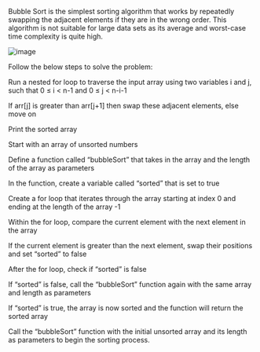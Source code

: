 Bubble Sort is the simplest sorting algorithm that works by repeatedly swapping the adjacent elements if they are in the wrong order. This algorithm is not suitable for large data sets as its average and worst-case time complexity is quite high.

![image](https://user-images.githubusercontent.com/125429673/234466569-2fedef9d-1077-400f-9491-cb0a8af1d447.png)

Follow the below steps to solve the problem:

Run a nested for loop to traverse the input array using two variables i and j, such that 0 ≤ i < n-1 and 0 ≤ j < n-i-1

If arr[j] is greater than arr[j+1] then swap these adjacent elements, else move on

Print the sorted array

Start with an array of unsorted numbers

Define a function called “bubbleSort” that takes in the array and the length of the array as parameters

In the function, create a variable called “sorted” that is set to true

Create a for loop that iterates through the array starting at index 0 and ending at the length of the array -1

Within the for loop, compare the current element with the next element in the array

If the current element is greater than the next element, swap their positions and set “sorted” to false

After the for loop, check if “sorted” is false

If “sorted” is false, call the “bubbleSort” function again with the same array and length as parameters

If “sorted” is true, the array is now sorted and the function will return the sorted array

Call the “bubbleSort” function with the initial unsorted array and its length as parameters to begin the sorting process.

